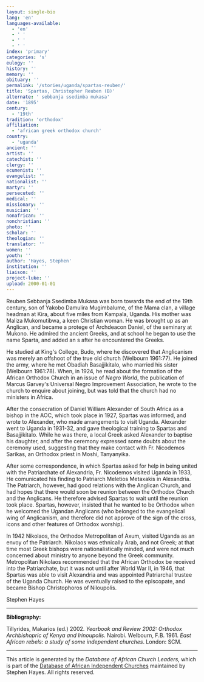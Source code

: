 ```yaml
---
layout: single-bio
lang: 'en'
languages-available:
  - 'en'
  - ' '
  - ' '
  - ' '
index: 'primary'
categories: 's'
eulogy: ''
history: ''
memory: ''
obituary: ''
permalink: '/stories/uganda/spartas-reuben/'
title: 'Spartas, Christopher Reuben (B)'
alternate: ' sebbanja ssedimba mukasa'
date: '1895'
century:
  - '19th'
tradition: 'orthodox'
affiliation:
  - 'african greek orthodox church'
country:
  - 'uganda'
ancient: ''
artist: ''
catechist: ''
clergy: ''
ecumenist: ''
evangelist: ''
nationalist: ''
martyr: ''
persecuted: ''
medical: ''
missionary: ''
musician: ''
nonafrican: ''
nonchristian: ''
photo: ''
scholar: ''
theologian: ''
translator: ''
women: ''
youth: ''
author: 'Hayes, Stephen'
institution: ''
liaison: ''
project-luke: ''
upload: 2000-01-01
---
```



Reuben Sebbanja Ssedimba Mukasa was born towards the end of the
19th century, son of Yakobo Damulira Mugimbalume, of the Mama clan, a village
headman at Kira, about five miles from Kampala, Uganda. His mother was Maliza
Mukomutibwa, a keen Christian woman. He was brought up as an Anglican, and
became a protege of Archdeacon Daniel, of the seminary at Mukono. He admired the
ancient Greeks, and at school he began to use the name Sparta, and added an s
after he encountered the Greeks.

He studied at King's College, Budo, where he discovered that Anglicanism was
merely an offshoot of the true old church (Welbourn 1961:77). He joined the
army, where he met Obadiah Basajjikitalo, who married his sister (Welbourn
1961:78). When, in 1924, he read about the formation of the African Orthodox
Church in an issue of *Negro World*, the publication of Marcus
Garvey's Universal Negro Improvement Association, he wrote to the church to
enquire about joining, but was told that the church had no ministers in Africa.

After the consecration of Daniel William Alexander of South Africa as a
bishop in the AOC, which took place in 1927, Spartas was informed, and wrote to
Alexander, who made arrangements to visit Uganda. Alexander went to Uganda in
1931-32, and gave theological training to Spartas and Basajjikitalo. While he
was there, a local Greek asked Alexander to baptise his daughter, and after the
ceremony expressed some doubts about the ceremony used, suggesting that they
make contact with Fr. Nicodemos Sarikas, an Orthodox priest in Moshi, Tanyanyika.

After some correspondence, in which Spartas asked for help in being united
with the Patriarchate of Alexandria, Fr. Nicodemos visited Uganda in 1933, He
comunicated his finding to Patriarch Meletios Metaxakis in Alexandria. The
Patriarch, however, had good relations with the Anglican Church, and had hopes
that there would soon be reunion between the Orthodox Church and the Anglicans.
He therefore advised Spartas to wait until the reunion took place. Spartas,
however, insisted that he wanted to be Orthodox when he welcomed the Ugandan
Anglicans (who belonged to the evangelical wing of Anglicanism, and therefore
did not approve of the sign of the cross, icons and other features of Orthodox
worship).

In 1942 Nikolaos, the Orthodox Metropolitan of Axum, visited Uganda as an
envoy of the Patriarch. Nikolaos was ethnically Arab, and not Greek; at that
time most Greek bishops were nationalistically minded, and were not much
concerned about ministry to anyone beyond the Greek community. Metropolitan
Nikolaos recommended that the African Orthodox be received into the
Patriarchate, but it was not until after World War II, in 1946, that Spartas was
able to visit Alexandria and was appointed Patriarchal trustee of the Uganda
Church. He was eventually raised to the episcopate, and became Bishop
Christophoros of Niloupolis.

Stephen Hayes

---

**Bibliography:**

Tillyrides, Makarios (ed.) 2002. *Yearbook and Review
2002: Orthodox Archbishopric of Kenya and Irinoupolis*.
Nairobi.
Welbourn, F.B. 1961. *East African rebels: a study of some
independent churches*. London: SCM.

---

This article is generated by the *Database of African
Church Leaders*, which is part of the [Database of African Independent Churches](http://www.geocities.com/missionalia/aicdb.htm) maintained by Stephen Hayes. All rights reserved.